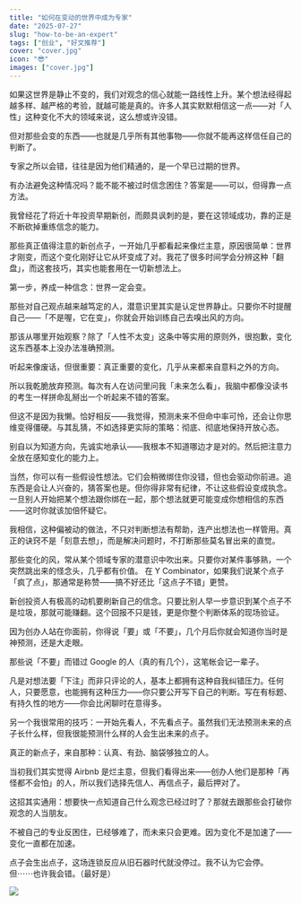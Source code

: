 ```yaml
---
title: "如何在变动的世界中成为专家"
date: "2025-07-27"
slug: "how-to-be-an-expert"
tags: ["创业", "好文推荐"]
cover: "cover.jpg"
icon: "😎"
images: ["cover.jpg"]
---
```

如果这世界是静止不变的，我们对观念的信心就能一路线性上升。某个想法经得起越多样、越严格的考验，就越可能是真的。许多人其实默默相信这一点——对「人性」这种变化不大的领域来说，这么想或许没错。



但对那些会变的东西——也就是几乎所有其他事物——你就不能再这样信任自己的判断了。



专家之所以会错，往往是因为他们精通的，是一个早已过期的世界。



有办法避免这种情况吗？能不能不被过时信念困住？答案是——可以，但得靠一点方法。



我曾经花了将近十年投资早期新创，而颇具讽刺的是，要在这领域成功，靠的正是不断砍掉重练信念的能力。



那些真正值得注意的新创点子，一开始几乎都看起来像烂主意，原因很简单：世界才刚变，而这个变化刚好让它从坏变成了对。我花了很多时间学会分辨这种「翻盘」，而这套技巧，其实也能套用在一切新想法上。



第一步，养成一种信念：世界一定会变。



那些对自己观点越来越笃定的人，潜意识里其实是认定世界静止。只要你不时提醒自己——「不是喔，它在变」，你就会开始训练自己去嗅出风的方向。



那该从哪里开始观察？除了「人性不太变」这条中等实用的原则外，很抱歉，变化这东西基本上没办法准确预测。



听起来像废话，但很重要：真正重要的变化，几乎从来都来自意料之外的方向。



所以我乾脆放弃预测。每次有人在访问里问我「未来怎么看」，我脑中都像没读书的考生一样拼命乱掰出一个听起来不错的答案。



但这不是因为我懒。恰好相反——我觉得，预测未来不但命中率可怜，还会让你思维变得僵硬。与其乱猜，不如选择更实际的策略：彻底、彻底地保持开放心态。



别自以为知道方向，先诚实地承认——我根本不知道哪边才是对的。然后把注意力全放在感知变化的能力上。



当然，你可以有一些假设性想法。它们会稍微绑住你没错，但也会驱动你前进。追东西是会让人兴奋的，猜答案也是。但你得非常有纪律，不让这些假设变成执念。
一旦别人开始把某个想法跟你绑在一起，那个想法就更可能变成你想相信的东西——这时你就该加倍怀疑它。



我相信，这种偏被动的做法，不只对判断想法有帮助，连产出想法也一样管用。真正的诀窍不是「刻意去想」，而是解决问题时，不打断那些莫名冒出来的直觉。



那些变化的风，常从某个领域专家的潜意识中吹出来。只要你对某件事够熟，一个突然跳出来的怪念头，几乎都有价值。
在 Y Combinator，如果我们说某个点子「疯了点」，那通常是称赞——搞不好还比「这点子不错」更赞。



新创投资人有极高的动机要刷新自己的信念。只要比别人早一步意识到某个点子不是垃圾，那就可能赚翻。这个回报不只是钱，更是你整个判断体系的现场验证。



因为创办人站在你面前，你得说「要」或「不要」，几个月后你就会知道你当时是神预测，还是大走眼。



那些说「不要」而错过 Google 的人（真的有几个），这笔帐会记一辈子。



凡是对想法要「下注」而非只评论的人，基本上都拥有这种自我纠错压力。任何人，只要愿意，也能拥有这种压力——你只要公开写下自己的判断。写在有标题、有持久性的地方——你会比闲聊时在意得多。



另一个我很常用的技巧：一开始先看人，不先看点子。虽然我们无法预测未来的点子长什么样，但我很能预测什么样的人会生出未来的点子。



真正的新点子，来自那种：认真、有劲、脑袋够独立的人。



当初我们其实觉得 Airbnb 是烂主意，但我们看得出来——创办人他们是那种「再怪都不会怕」的人，所以我们选择先信人、再信点子，最后押对了。



这招其实通用：想要快一点知道自己什么观念已经过时了？那就去跟那些会打破你观念的人当朋友。



不被自己的专业反困住，已经够难了，而未来只会更难。因为变化不是加速了——变化一直都在加速。



点子会生出点子，这场连锁反应从旧石器时代就没停过。我不认为它会停。
但⋯⋯也许我会错。（最好是）




![](https://prod-files-secure.s3.us-west-2.amazonaws.com/112d0858-5090-4d34-a606-b75eb8d65fd2/46476355-9cf3-4e99-9b7a-3531bc426380/1000202064.png?X-Amz-Algorithm=AWS4-HMAC-SHA256&X-Amz-Content-Sha256=UNSIGNED-PAYLOAD&X-Amz-Credential=ASIAZI2LB466Q4E6V3NE%2F20250827%2Fus-west-2%2Fs3%2Faws4_request&X-Amz-Date=20250827T114252Z&X-Amz-Expires=3600&X-Amz-Security-Token=IQoJb3JpZ2luX2VjEDMaCXVzLXdlc3QtMiJGMEQCIB8opMeD6j7qjETI1%2FIUSTRH%2Bu8jwP11R0jsYou8vLXpAiAFgeRMQpxixmMPbWkUEaT7IKrtjtyJ5QBw1mZmbKhJwCqIBAiM%2F%2F%2F%2F%2F%2F%2F%2F%2F%2F8BEAAaDDYzNzQyMzE4MzgwNSIM8KfAZKWnOyTq6y%2BuKtwDCLuEb7i2EL7%2BqRSTs6QWa3xyfeHsypSvOqKJj8tAlXOGOWSQxsS7hHGHLQ0QdpxRpYKbEOZgtHGJS8Dd4teck5dz3ri2vDxe9rVt0GXjtE%2FflfUyUIYDfG21CCGWzOS%2FvSZhELftx7plQOjDV92ETmwC1l05zj%2F0GvA6h0TKDTfC6QQW1FiEuwGlGk93%2Bd%2FEIXC7i9D%2B3YSTnvLq7HfLLaCHvvc%2BkfqnoqQFLISyw69eL4vylvtzjF3cKPGX6k46DFlAnOc0869bZuC0ZHyGsSWjwsUff%2BRb%2Fy40wsltfP1ClFcnY%2Fdr6uJpA1Q7wujqDCIAty%2F8Ks1FPCleCnMwR%2Ba8JHvj0xpsAlsrzyvhqxq0JJtuNdCGdbdvLVErpcjh31gopxj1XplxFuCR7%2FCmU2qiGWl7WbazuYyv3vg4Lvn8H%2FcQNaxDToyZuCCjysmNvfNLBy01slLQQLHi2nZt07E6fHq76JnJs2LmEThqPVz3dhp%2Fy%2FmF8SvU5Yer5mB0OKJ7EgGDR2yMpf2b%2BNNY%2Bwcf2KZ9hCpFLuqkmr9Yae9ObWsoPngoTHI3MMF7gT0CXUcXzk7tZ8AwUnaMWHZvA4HF6k%2FrDF7JCvEdn9l%2FeHJWU8tsvuwF8Hp3gkQwv8y7xQY6pgH4EsvOEqHagzdx8Qbl6jNakajX2JCxLEkJKg1SXrZkIA9kl%2FrMtAnpB28qBQ%2FHuPlMaSDxt5xjOn1hXPmPVUI7eqmkZj%2BvmfhAxUNsk%2BOC6TdI2jnXDyUv23H8CdEkR0Q9suJ6OZMP6l9bkR0CeDNYu8t9tYmTWpHr6ULREwgCK%2Bpds08oIVJ5Jl2DtQdDGgdTq8SEoQfoFEdQEvxs8%2FdQyePhNFJV&X-Amz-Signature=f940e1ade4c97e189717c6969e4bcafab771b43bba46e31a3c2fb40312a5c087&X-Amz-SignedHeaders=host&x-amz-checksum-mode=ENABLED&x-id=GetObject)

